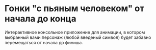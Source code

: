 # Гонки "с пьяным человеком" от начала до конца

Интерактивное консольное приложение для анимации, в котором выбранный вами персонаж (любой введеный символ) будет забавно перемещаться от начала до финиша.